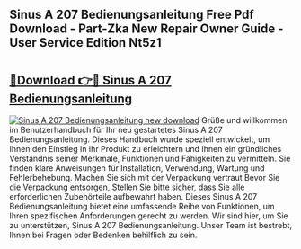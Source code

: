 ## Sinus A 207 Bedienungsanleitung Free Pdf Download - Part-Zka New Repair Owner Guide - User Service Edition Nt5z1

# <h2><a href="http://df1u5nq.blite.top/?on=Sinus+A+207+Bedienungsanleitung">🔗Download 👉🔴 Sinus A 207 Bedienungsanleitung</a></h2>

[![Sinus A 207 Bedienungsanleitung new download](https://i.imgur.com/lujVjoI.png)](http://df1u5nq.blite.top/?on=Sinus+A+207+Bedienungsanleitung)
Grüße und willkommen im Benutzerhandbuch für Ihr neu gestartetes Sinus A 207 Bedienungsanleitung. Dieses Handbuch wurde speziell entwickelt, um Ihnen den Einstieg in Ihr Produkt zu erleichtern und Ihnen ein gründliches Verständnis seiner Merkmale, Funktionen und Fähigkeiten zu vermitteln. Sie finden klare Anweisungen für Installation, Verwendung, Wartung und Fehlerbehebung. Machen Sie sich mit der Verpackung vertraut Bevor Sie die Verpackung entsorgen, Stellen Sie bitte sicher, dass Sie alle erforderlichen Zubehörteile aufbewahrt haben. Dieses Sinus A 207 Bedienungsanleitung bietet eine umfassende Reihe von Funktionen, um Ihren spezifischen Anforderungen gerecht zu werden. Wir sind hier, um Sie zu unterstützen, Sinus A 207 Bedienungsanleitung. Unser Team ist bestrebt, Ihnen bei Fragen oder Bedenken behilflich zu sein.
